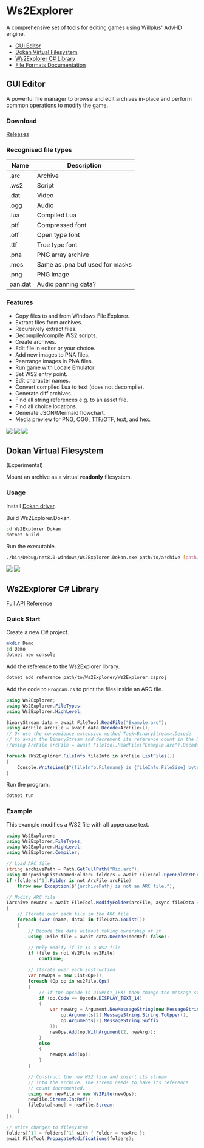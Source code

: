 # Ws2Explorer

A comprehensive set of tools for editing games using Willplus' AdvHD engine.

<!-- no toc -->
- [GUI Editor](#gui-editor)
- [Dokan Virtual Filesystem](#dokan-virtual-filesystem)
- [Ws2Explorer C# Library](#ws2explorer-c-library)
- [File Formats Documentation](FileFormats.md)

## GUI Editor

A powerful file manager to browse and edit archives in-place
and perform common operations to modify the game.

### Download

[Releases](https://github.com/kevlu123/VN-Patching-Tools/releases?q=Ws2Explorer)

### Recognised file types

| Name    | Description                     |
|---------|---------------------------------|
| .arc    | Archive                         |
| .ws2    | Script                          |
| .dat    | Video                           |
| .ogg    | Audio                           |
| .lua    | Compiled Lua                    |
| .ptf    | Compressed font                 |
| .otf    | Open type font                  |
| .ttf    | True type font                  |
| .pna    | PNG array archive               |
| .mos    | Same as .pna but used for masks |
| .png    | PNG image                       |
| pan.dat | Audio panning data?             |

### Features

- Copy files to and from Windows File Explorer.
- Extract files from archives.
- Recursively extract files.
- Decompile/compile WS2 scripts.
- Create archives.
- Edit file in editor or your choice.
- Add new images to PNA files.
- Rearrange images in PNA files.
- Run game with Locale Emulator
- Set WS2 entry point.
- Edit character names.
- Convert compiled Lua to text (does not decompile).
- Generate diff archives.
- Find all string references e.g. to an asset file.
- Find all choice locations.
- Generate JSON/Mermaid flowchart.
- Media preview for PNG, OGG, TTF/OTF, text, and hex.

![](Screenshots/gui1.png)
![](Screenshots/gui2.png)
![](Screenshots/gui3.png)

## Dokan Virtual Filesystem

(Experimental)

Mount an archive as a virtual **readonly** filesystem.

### Usage

Install [Dokan driver](https://github.com/dokan-dev/dokany/releases).

Build Ws2Explorer.Dokan.
```sh
cd Ws2Explorer.Dokan
dotnet build
```

Run the executable.
```sh
./bin/Debug/net8.0-windows/Ws2Explorer.Dokan.exe path/to/archive [path/to/mountpoint/or/default/to/W:]
```

![](Screenshots/dokan1.png)
![](Screenshots/dokan2.png)

## Ws2Explorer C# Library

[Full API Reference](Ws2Explorer/Docs/index.md)

### Quick Start

Create a new C# project.
```sh
mkdir Demo
cd Demo
dotnet new console
```

Add the reference to the Ws2Explorer library.
```sh
dotnet add reference path/to/Ws2Explorer/Ws2Explorer.csproj
```

Add the code to `Program.cs` to print the files inside an ARC file.
```csharp
using Ws2Explorer;
using Ws2Explorer.FileTypes;
using Ws2Explorer.HighLevel;

BinaryStream data = await FileTool.ReadFile("Example.arc");
using ArcFile arcFile = await data.Decode<ArcFile>();
// Or use the convenience extension method Task<BinaryStream>.Decode
// to await the BinaryStream and decrement its reference count in the Decode function.
//using ArcFile arcFile = await FileTool.ReadFile("Example.arc").Decode<ArcFile>();

foreach (Ws2Explorer.FileInfo fileInfo in arcFile.ListFiles())
{
    Console.WriteLine($"{fileInfo.Filename} is {fileInfo.FileSize} bytes");
}
```

Run the program.
```sh
dotnet run
```

### Example

This example modifies a WS2 file with all uppercase text.

```csharp
using Ws2Explorer;
using Ws2Explorer.FileTypes;
using Ws2Explorer.HighLevel;
using Ws2Explorer.Compiler;

// Load ARC file
string archivePath = Path.GetFullPath("Rio.arc");
using DisposingList<NamedFolder> folders = await FileTool.OpenFolderHierarchy(archivePath);
if (folders[^1].Folder is not ArcFile arcFile)
    throw new Exception($"{archivePath} is not an ARC file.");

// Modify ARC file
IArchive newArc = await FileTool.ModifyFolder(arcFile, async fileData =>
{
    // Iterate over each file in the ARC file
    foreach (var (name, data) in fileData.ToList())
    {
        // Decode the data without taking ownership of it
        using IFile file = await data.Decode(decRef: false);

        // Only modify if it is a WS2 file
        if (file is not Ws2File ws2File)
            continue;

        // Iterate over each instruction
        var newOps = new List<Op>();
        foreach (Op op in ws2File.Ops)
        {
            // If the opcode is DISPLAY_TEXT then change the message string
            if (op.Code == Opcode.DISPLAY_TEXT_14)
            {
                var newArg = Argument.NewMessageString(new MessageString(
                    op.Arguments[2].MessageString.String.ToUpper(),
                    op.Arguments[2].MessageString.Suffix
                ));
                newOps.Add(op.WithArgument(2, newArg));
            }
            else
            {
                newOps.Add(op);
            }
        }

        // Construct the new WS2 file and insert its stream
        // into the archive. The stream needs to have its reference
        // count incremented. 
        using var newFile = new Ws2File(newOps);
        newFile.Stream.IncRef();
        fileData[name] = newFile.Stream;
    }
});

// Write changes to filesystem
folders[^1] = folders[^1] with { Folder = newArc };
await FileTool.PropagateModifications(folders);
```
